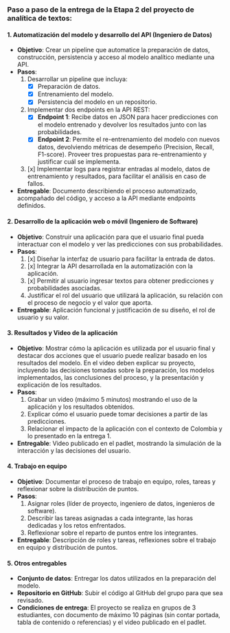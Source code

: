 ### Paso a paso de la entrega de la Etapa 2 del proyecto de analítica de textos:

#### 1. **Automatización del modelo y desarrollo del API (Ingeniero de Datos)**
   - **Objetivo**: Crear un pipeline que automatice la preparación de datos, construcción, persistencia y acceso al modelo analítico mediante una API.
   - **Pasos**:
     1. Desarrollar un pipeline que incluya:
        - [x] Preparación de datos. 
        - [x] Entrenamiento del modelo.
        - [x] Persistencia del modelo en un repositorio.
     2. Implementar dos endpoints en la API REST:
        - [x] **Endpoint 1**: Recibe datos en JSON para hacer predicciones con el modelo entrenado y devolver los resultados junto con las probabilidades.
        - [x] **Endpoint 2**: Permite el re-entrenamiento del modelo con nuevos datos, devolviendo métricas de desempeño (Precision, Recall, F1-score). Proveer tres propuestas para re-entrenamiento y justificar cuál se implementa.
     3. [x] Implementar logs para registrar entradas al modelo, datos de entrenamiento y resultados, para facilitar el análisis en caso de fallos.
   - **Entregable**: Documento describiendo el proceso automatizado, acompañado del código, y acceso a la API mediante endpoints definidos.

#### 2. **Desarrollo de la aplicación web o móvil (Ingeniero de Software)**
   - **Objetivo**: Construir una aplicación para que el usuario final pueda interactuar con el modelo y ver las predicciones con sus probabilidades.
   - **Pasos**:
     1. [x] Diseñar la interfaz de usuario para facilitar la entrada de datos.
     2. [x] Integrar la API desarrollada en la automatización con la aplicación.
     3. [x] Permitir al usuario ingresar textos para obtener predicciones y probabilidades asociadas.
     4. Justificar el rol del usuario que utilizará la aplicación, su relación con el proceso de negocio y el valor que aporta.
   - **Entregable**: Aplicación funcional y justificación de su diseño, el rol de usuario y su valor.

#### 3. **Resultados y Video de la aplicación**
   - **Objetivo**: Mostrar cómo la aplicación es utilizada por el usuario final y destacar dos acciones que el usuario puede realizar basado en los resultados del modelo. En el video deben explicar su proyecto, incluyendo las decisiones tomadas sobre la preparación, los modelos implementados, las conclusiones del proceso, y la presentación y explicación de los resultados.
   - **Pasos**:
     1. Grabar un video (máximo 5 minutos) mostrando el uso de la aplicación y los resultados obtenidos.
     2. Explicar cómo el usuario puede tomar decisiones a partir de las predicciones.
     3. Relacionar el impacto de la aplicación con el contexto de Colombia y lo presentado en la entrega 1.
   - **Entregable**: Video publicado en el padlet, mostrando la simulación de la interacción y las decisiones del usuario.

#### 4. **Trabajo en equipo**
   - **Objetivo**: Documentar el proceso de trabajo en equipo, roles, tareas y reflexionar sobre la distribución de puntos.
   - **Pasos**:
     1. Asignar roles (líder de proyecto, ingeniero de datos, ingenieros de software).
     2. Describir las tareas asignadas a cada integrante, las horas dedicadas y los retos enfrentados.
     3. Reflexionar sobre el reparto de puntos entre los integrantes.
   - **Entregable**: Descripción de roles y tareas, reflexiones sobre el trabajo en equipo y distribución de puntos.

#### 5. **Otros entregables**
   - **Conjunto de datos**: Entregar los datos utilizados en la preparación del modelo.
   - **Repositorio en GitHub**: Subir el código al GitHub del grupo para que sea revisado.
   - **Condiciones de entrega**: El proyecto se realiza en grupos de 3 estudiantes, con documento de máximo 10 páginas (sin contar portada, tabla de contenido o referencias) y el video publicado en el padlet.

